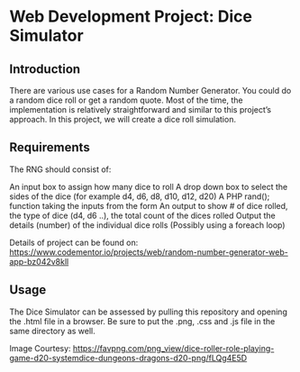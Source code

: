 # Web Development Project: Dice Simulator

## Introduction
There are various use cases for a Random Number Generator. You could do a random dice roll or get a random quote. Most of the time, the implementation is relatively straightforward and similar to this project’s approach. In this project, we will create a dice roll simulation.

## Requirements
The RNG should consist of:

An input box to assign how many dice to roll
A drop down box to select the sides of the dice (for example d4, d6, d8, d10, d12, d20)
A PHP rand(); function taking the inputs from the form
An output to show # of dice rolled, the type of dice (d4, d6 ..), the total count of the dices rolled
Output the details (number) of the individual dice rolls (Possibly using a foreach loop)

Details of project can be found on: 
https://www.codementor.io/projects/web/random-number-generator-web-app-bz042v8kll

## Usage
The Dice Simulator can be assessed by pulling this repository and opening the .html file in a browser. Be sure to put the .png, .css and .js file in the same directory as well.

Image Courtesy: https://favpng.com/png_view/dice-roller-role-playing-game-d20-systemdice-dungeons-dragons-d20-png/fLQg4E5D
